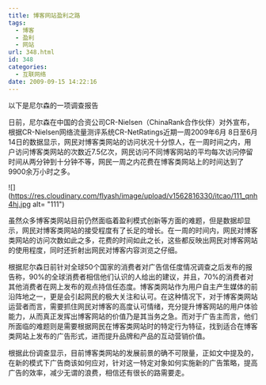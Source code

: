 ```yaml
---
title: 博客网站盈利之路
tags:
  - 博客
  - 盈利
  - 网站
url: 348.html
id: 348
categories:
  - 互联网络
date: 2009-09-15 14:22:16
---
```


以下是尼尔森的一项调查报告  

日前，尼尔森在中国的合资公司CR-Nielsen（ChinaRank合作伙伴）对外宣布，根据CR-Nielsen网络流量测评系统CR-NetRatings近期一周2009年6月 8日至6月14日的数据显示，网民对博客类网站的访问状况十分惊人，在一周时间之内，用户访问博客类网站的次数近7.5亿次，网民访问不同博客网站的平均每次访问停留时间从两分钟到十分钟不等，网民一周之内花费在博客类网站上的时间达到了9900余万小时之多。  

![](https://res.cloudinary.com/flyash/image/upload/v1562816330/itcao/111_qnh4hj.jpg alt= "111")  

虽然众多博客类网站目前仍然面临着盈利模式创新等方面的难题，但是数据却显示，网民对博客类网站的接受程度有了长足的增长。在一周的时间内，网民对博客类网站的访问次数如此之多，花费的时间如此之长，这些都反映出网民对博客网站的使用程度，同时还折射出网民对博客内容浏览之仔细。  

根据尼尔森日前针对全球50个国家的消费者对广告信任度情况调查之后发布的报告称，90%的全球消费者相信他们认识的人给出的建议，并且，70%的消费者对其他消费者在网上发布的观点持信任态度。博客类网站作为用户自主产生媒体的前沿阵地之一，更是会引起网民的极大关注和认可。在这种情况下，对于博客类网站运营者而言，需要抓住网民对博客的高度认可情绪，充分提升博客网站的用户体验能力，从而真正发挥出博客网站的价值乃是其当务之急。而对于广告主而言，他们所面临的难题则是需要根据网民在博客类网站时的特定行为特征，找到适合在博客类网站上发布的广告形式，进而提升品牌和产品的互动营销价值。  

根据此份调查显示，目前博客类网站的发展前景的确不可限量，正如文中提及的，在新的模式下广告商该如何应对，针对这一特定对象如何实施新的广告策略，提高广告的效率，减少无谓的浪费，相信还有很长的路需要走。